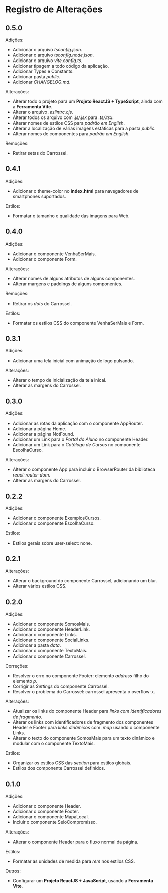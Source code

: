<!--
    ## 0.0.0 (Lançado em DD-MM-AAAA)

    ### 0.0.1
    * Alfa/Pré-lançamento.
    * Estado muito inicial de desenvolvimento.

    ### 0.1.0
    * Mais funcionalidades.
    * Nível de estabilidade um pouco maior.

    ### 1.0.0
    * Versão significativa do projeto, como o lançamento inicial.

    ## Notas da versão
    * Adições
      * Adicionar
      * Incluir
    * Correções
      * Corrigir
      * Resolver
    * Alterações
      * Alterar
      * Atualizar
    * Remoções
      * Remover
      * Desabilitar
    * Documentação
      * Documentar
      * Comentar
    * Testes
      * Testar
      * Adicionar teste
      * Corrigir teste
    * Estilos
      * Estilos
      * Formatar
      * Organizar
    * Outros
      * Build
      * Tarefa
      * Atividade
      * Configurar
      * Definir
      * Limpar
      * Script
      * Versão
-->

# Registro de Alterações

## 0.5.0

Adições:

- Adicionar o arquivo _tsconfig.json_.
- Adicionar o arquivo _tsconfig.node.json_.
- Adicionar o arquivo _vite.config.ts_.
- Adicionar tipagem a todo código da aplicação.
- Adicionar Types e Constants.
- Adicionar pasta _public_.
- Adicionar _CHANGELOG.md_.

Alterações:

- Alterar todo o projeto para um **Projeto ReactJS + TypeScript**, ainda com a **Ferramenta Vite**.
- Alterar o arquivo _.eslintrc.cjs_.
- Alterar todos os arquivo com _.js/.jsx_ para _.ts/.tsx_.
- Alterar nomes de estilos CSS para _padrão em English_.
- Alterar a localização de várias imagens estáticas para a pasta _public_.
- Alterar nomes de componentes para _padrão em English_.

Remoções:

- Retirar setas do Carrossel.

## 0.4.1

Adições:

- Adicionar o theme-color no **index.html** para navegadores de smartphones suportados.

Estilos:

- Formatar o tamanho e qualidade das imagens para Web.

## 0.4.0

Adições:

- Adicionar o componente VenhaSerMais.
- Adicionar o componente Form.

Alterações:

- Alterar nomes de alguns atributos de alguns componentes.
- Alterar margens e paddings de alguns componentes.

Remoções:

- Retirar os _dots_ do Carrossel.

Estilos:

- Formatar os estilos CSS do componente VenhaSerMais e Form.

## 0.3.1

Adições:

- Adicionar uma tela inicial com animação de logo pulsando.

Alterações:

- Alterar o tempo de inicialização da tela inical.
- Alterar as margens do Carrossel.

## 0.3.0

Adições:

- Adicionar as rotas da aplicação com o componente AppRouter.
- Adicionar a página Home.
- Adicionar a página NotFound.
- Adicionar um Link para o _Portal do Aluno_ no componente Header.
- Adicionar um Link para o _Catálogo de Cursos_ no componente EscolhaCurso.

Alterações:

- Alterar o componente App para incluir o BrowserRouter da biblioteca _react-router-dom_.
- Alterar as margens do Carrossel.

## 0.2.2

Adições:

- Adicionar o componente ExemplosCursos.
- Adicionar o componente EscolhaCurso.

Estilos:

- Estilos gerais sobre user-select: none.

## 0.2.1

Alterações:

- Alterar o background do componente Carrossel, adicionando um blur.
- Alterar vários estilos CSS.

## 0.2.0

Adições:

- Adicionar o componente SomosMais.
- Adicionar o componente HeaderLink.
- Adicionar o componente Links.
- Adicionar o componente SocialLinks.
- Adicinoar a pasta _data_.
- Adicionar o componente TextoMais.
- Adicionar o componente Carrossel.

Correções:

- Resolver o erro no componente Footer: elemento _address_ filho do elemento _p_.
- Corrigir as _Settings_ do componente Carrossel.
- Resolver o problema do Carrossel: carrossel apresenta o overflow-x.

Alterações:

- Atualizar os links do componente Header para _links com identificadores de fragmento_.
- Alterar os links com identificadores de fragmento dos componentes Header e Footer para _links dinâmicos_ com _.map_ usando o componente Links.
- Alterar o texto do componente SomosMais para um texto dinâmico e modular com o componente TextoMais.

Estilos:

- Organizar os estilos CSS das _section_ para estilos globais.
- Estilos dos componente Carrossel definidos.

## 0.1.0

Adições:

- Adicionar o componente Header.
- Adicionar o componente Footer.
- Adicionar o componente MapaLocal.
- Incluir o componente SeloCompromisso.

Alterações:

- Alterar o componente Header para o fluxo normal da página.

Estilos:

- Formatar as unidades de medida para _rem_ nos estilos CSS.

Outros:

- Configurar um **Projeto ReactJS + JavaScript**, usando a **Ferramenta Vite**.
